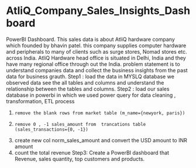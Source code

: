 # AtliQ_Company_Sales_Insights_Dashboard
PowerBI Dashboard.
This sales data is about AtliQ hardware company which founded by bhavin patel. this company supplies computer hardware and peripherals to many of clients such as surge stores, Nomad stores etc. across India. AtliQ Hardware head office is situated in Delhi, India and they have many regional office through out the India. 
problem statement is to understand companies data and collect the business insights from the past data for business grauth.
Step1 : load the data in MYSLQ database we observed data see the all tables and columns and understand the relationship between the tables and columns.
Step2 : load our sales database in powerbi in which we used power query for data cleaning , transformation, ETL process
1)     remove the blank rows from market table (m_name={newyork, paris})
2)     remove 0 , -1 sales_amount from  trancations table (sales_transactions={0, -1})
3) 	create new col norm_sales_amount and convert the USD amount to INR amount 
4) 	count the total revenue 
Step3: Create a PowerBI dashboard that Revenue, sales quantity, top customers and products.
